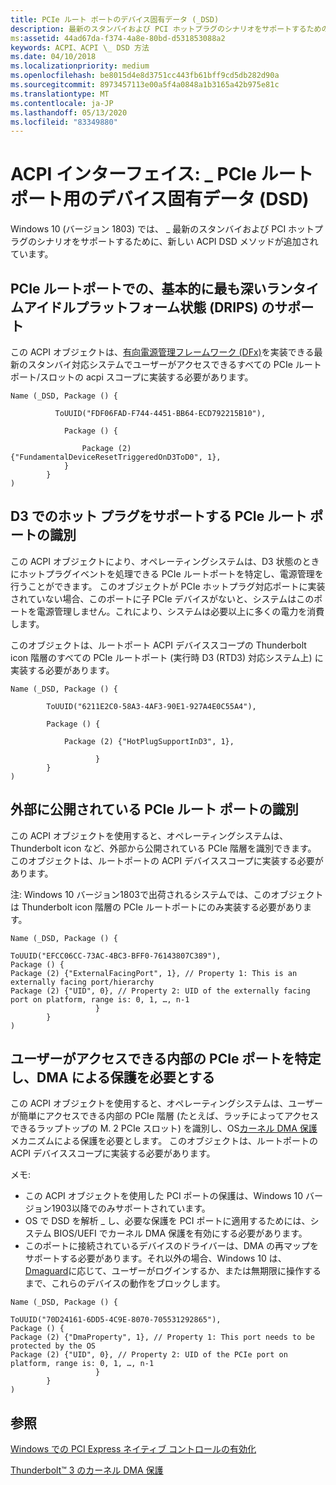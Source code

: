 ```yaml
---
title: PCIe ルート ポートのデバイス固有データ (_DSD)
description: 最新のスタンバイおよび PCI ホットプラグのシナリオをサポートするための ACPI _DSD 方法
ms:assetid: 44ad67da-f374-4a8e-80bd-d531853088a2
keywords: ACPI、ACPI \_ DSD 方法
ms.date: 04/10/2018
ms.localizationpriority: medium
ms.openlocfilehash: be8015d4e8d3751cc443fb61bff9cd5db282d90a
ms.sourcegitcommit: 8973457113e00a5f4a0848a1b3165a42b975e81c
ms.translationtype: MT
ms.contentlocale: ja-JP
ms.lasthandoff: 05/13/2020
ms.locfileid: "83349880"
---
```

# <a name="acpi-interface-device-specific-data-_dsd-for-pcie-root-ports"></a>ACPI インターフェイス: \_ PCIe ルートポート用のデバイス固有データ (DSD)

Windows 10 (バージョン 1803) では、 \_ 最新のスタンバイおよび PCI ホットプラグのシナリオをサポートするために、新しい ACPI DSD メソッドが追加されています。

## <a name="directed-deepest-runtime-idle-platform-state-drips-support-on-pcie-root-ports"></a>PCIe ルートポートでの、基本的に最も深いランタイムアイドルプラットフォーム状態 (DRIPS) のサポート

 この ACPI オブジェクトは、[有向電源管理フレームワーク (DFx)](../kernel/introduction-to-the-directed-power-management-framework.md)を実装できる最新のスタンバイ対応システムでユーザーがアクセスできるすべての PCIe ルートポート/スロットの acpi スコープに実装する必要があります。

```ASL
Name (_DSD, Package () {

          ToUUID("FDF06FAD-F744-4451-BB64-ECD792215B10"),

            Package () {

                Package (2) {"FundamentalDeviceResetTriggeredOnD3ToD0", 1},
            }
        }
)
```

## <a name="identifying-pcie-root-ports-supporting-hot-plug-in-d3"></a>D3 でのホット プラグをサポートする PCIe ルート ポートの識別

この ACPI オブジェクトにより、オペレーティングシステムは、D3 状態のときにホットプラグイベントを処理できる PCIe ルートポートを特定し、電源管理を行うことができます。 このオブジェクトが PCIe ホットプラグ対応ポートに実装されていない場合、このポートに子 PCIe デバイスがないと、システムはこのポートを電源管理しません。これにより、システムは必要以上に多くの電力を消費します。

このオブジェクトは、ルートポート ACPI デバイススコープの Thunderbolt icon 階層のすべての PCIe ルートポート (実行時 D3 (RTD3) 対応システム上) に実装する必要があります。

```ASL
Name (_DSD, Package () {  

        ToUUID("6211E2C0-58A3-4AF3-90E1-927A4E0C55A4"),  

        Package () {  

            Package (2) {"HotPlugSupportInD3", 1},  

                   }
        }
)
```

## <a name="identifying-externally-exposed-pcie-root-ports"></a>外部に公開されている PCIe ルート ポートの識別

この ACPI オブジェクトを使用すると、オペレーティングシステムは、Thunderbolt icon など、外部から公開されている PCIe 階層を識別できます。 このオブジェクトは、ルートポートの ACPI デバイススコープに実装する必要があります。

注: Windows 10 バージョン1803で出荷されるシステムでは、このオブジェクトは Thunderbolt icon 階層の PCIe ルートポートにのみ実装する必要があります。

```ASL
Name (_DSD, Package () {  

ToUUID("EFCC06CC-73AC-4BC3-BFF0-76143807C389"),
Package () {
Package (2) {"ExternalFacingPort", 1}, // Property 1: This is an externally facing port/hierarchy
Package (2) {"UID", 0}, // Property 2: UID of the externally facing port on platform, range is: 0, 1, …, n-1
                   }
        }
)
```

## <a name="identifying-internal-pcie-ports-accessible-to-users-and-requiring-dma-protection"></a>ユーザーがアクセスできる内部の PCIe ポートを特定し、DMA による保護を必要とする

この ACPI オブジェクトを使用すると、オペレーティングシステムは、ユーザーが簡単にアクセスできる内部の PCIe 階層 (たとえば、ラッチによってアクセスできるラップトップの M. 2 PCIe スロット) を識別し、OS[カーネル DMA 保護](https://docs.microsoft.com/windows/security/information-protection/kernel-dma-protection-for-thunderbolt)メカニズムによる保護を必要とします。 このオブジェクトは、ルートポートの ACPI デバイススコープに実装する必要があります。 

メモ: 
-   この ACPI オブジェクトを使用した PCI ポートの保護は、Windows 10 バージョン1903以降でのみサポートされています。
-   OS で DSD を解析 \_ し、必要な保護を PCI ポートに適用するためには、システム BIOS/UEFI でカーネル DMA 保護を有効にする必要があります。
-   このポートに接続されているデバイスのドライバーは、DMA の再マップをサポートする必要があります。それ以外の場合、Windows 10 は、 [Dmaguard](https://docs.microsoft.com/windows/client-management/mdm/policy-csp-dmaguard)に応じて、ユーザーがログインするか、または無期限に操作するまで、これらのデバイスの動作をブロックします。


```ASL
Name (_DSD, Package () {  

ToUUID("70D24161-6DD5-4C9E-8070-705531292865"),
Package () {
Package (2) {"DmaProperty", 1}, // Property 1: This port needs to be protected by the OS
Package (2) {"UID", 0}, // Property 2: UID of the PCIe port on platform, range is: 0, 1, …, n-1
                   }
        }
)
```

## <a name="see-also"></a>参照

[Windows での PCI Express ネイティブ コントロールの有効化](enabling-pci-express-native-control.md)

[Thunderbolt™ 3 のカーネル DMA 保護](https://docs.microsoft.com/windows/security/information-protection/kernel-dma-protection-for-thunderbolt)
